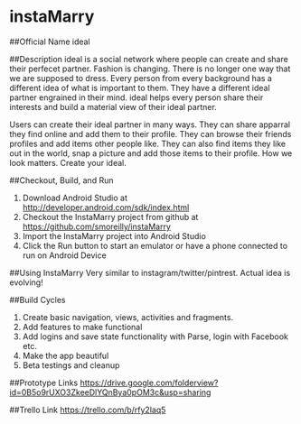# instaMarry

##Official Name
ideal

##Description
ideal is a social network where people can create and share their perfecet partner. Fashion is changing. There is no longer one way that we are supposed to dress. Every person from every background has a different idea of what is important to them. They have a different ideal partner engrained in their mind. ideal helps every person share their interests and build a material view of their ideal partner. 

Users can create their ideal partner in many ways. They can share apparral they find online and add them to their profile. They can browse their friends profiles and add items other people like. They can also find items they like out in the world, snap a picture and add those items to their profile. How we look matters. Create your ideal.

##Checkout, Build, and Run
1.	Download Android Studio at http://developer.android.com/sdk/index.html
2.	Checkout the InstaMarry project from github at https://github.com/smoreilly/instaMarry
3.	Import the InstaMarry project into Android Studio
4.	Click the Run button to start an emulator or have a phone connected to run on Android Device

##Using InstaMarry
Very similar to instagram/twitter/pintrest. Actual idea is evolving!

##Build Cycles
1. Create basic navigation, views, activities and fragments.
2. Add features to make functional
3. Add logins and save state functionality with Parse, login with Facebook etc.
4. Make the app beautiful 
5. Beta testings and cleanup

##Prototype Links
https://drive.google.com/folderview?id=0B5o9rUXO3ZkeeDlYQnBya0pOM3c&usp=sharing

##Trello Link
https://trello.com/b/rfy2laq5
